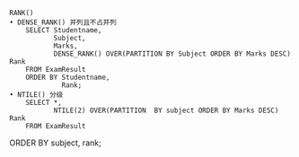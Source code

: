 	RANK() 
	• DENSE_RANK() 并列且不占并列
		SELECT Studentname, 
		       Subject, 
		       Marks, 
		       DENSE_RANK() OVER(PARTITION BY Subject ORDER BY Marks DESC) Rank
		FROM ExamResult
		ORDER BY Studentname, 
		         Rank;
	• NTILE() 分级
		SELECT *, 
		       NTILE(2) OVER(PARTITION  BY subject ORDER BY Marks DESC) Rank
		FROM ExamResult
ORDER BY subject, rank;